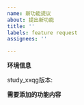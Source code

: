 ```yaml
---
name: 新功能提议
about: 提出新功能
title: ''
labels: feature request
assignees: ''

---
```


**环境信息**
<!-- 请尽量填写 -->
study_xxqg版本:

**需要添加的功能内容**
<!-- 请在这里详细描述新功能的实现方法 -->